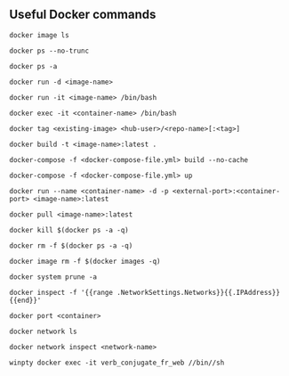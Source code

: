 ## Useful Docker commands

```docker image ls```

```docker ps --no-trunc```

```docker ps -a```

```docker run -d <image-name>```

```docker run -it <image-name> /bin/bash```

```docker exec -it <container-name> /bin/bash```

```docker tag <existing-image> <hub-user>/<repo-name>[:<tag>]```

```docker build -t <image-name>:latest .```

```docker-compose -f <docker-compose-file.yml> build --no-cache```

```docker-compose -f <docker-compose-file.yml> up```

```docker run --name <container-name> -d -p <external-port>:<container-port> <image-name>:latest```

```docker pull <image-name>:latest```

```docker kill $(docker ps -a -q)```

```docker rm -f $(docker ps -a -q)```

```docker image rm -f $(docker images -q)```

```docker system prune -a```

```docker inspect -f '{{range .NetworkSettings.Networks}}{{.IPAddress}}{{end}}'```

```docker port <container>```

```docker network ls```

```docker network inspect <network-name>```

```winpty docker exec -it verb_conjugate_fr_web //bin//sh```
